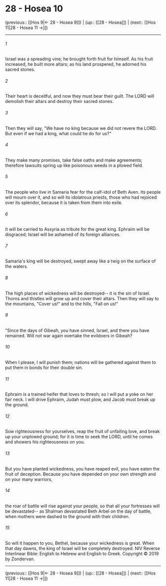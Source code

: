 # 28 - Hosea 10

(previous:: [[Hos 9|← 28 - Hosea 9]]) | (up:: [[28 - Hosea]]) | (next:: [[Hos 11|28 - Hosea 11 →]])

***


###### 1 
Israel was a spreading vine; he brought forth fruit for himself. As his fruit increased, he built more altars; as his land prospered, he adorned his sacred stones. 

###### 2 
Their heart is deceitful, and now they must bear their guilt. The LORD will demolish their altars and destroy their sacred stones. 

###### 3 
Then they will say, "We have no king because we did not revere the LORD. But even if we had a king, what could he do for us?" 

###### 4 
They make many promises, take false oaths and make agreements; therefore lawsuits spring up like poisonous weeds in a plowed field. 

###### 5 
The people who live in Samaria fear for the calf-idol of Beth Aven. Its people will mourn over it, and so will its idolatrous priests, those who had rejoiced over its splendor, because it is taken from them into exile. 

###### 6 
It will be carried to Assyria as tribute for the great king. Ephraim will be disgraced; Israel will be ashamed of its foreign alliances. 

###### 7 
Samaria's king will be destroyed, swept away like a twig on the surface of the waters. 

###### 8 
The high places of wickedness will be destroyed-- it is the sin of Israel. Thorns and thistles will grow up and cover their altars. Then they will say to the mountains, "Cover us!" and to the hills, "Fall on us!" 

###### 9 
"Since the days of Gibeah, you have sinned, Israel, and there you have remained. Will not war again overtake the evildoers in Gibeah? 

###### 10 
When I please, I will punish them; nations will be gathered against them to put them in bonds for their double sin. 

###### 11 
Ephraim is a trained heifer that loves to thresh; so I will put a yoke on her fair neck. I will drive Ephraim, Judah must plow, and Jacob must break up the ground. 

###### 12 
Sow righteousness for yourselves, reap the fruit of unfailing love, and break up your unplowed ground; for it is time to seek the LORD, until he comes and showers his righteousness on you. 

###### 13 
But you have planted wickedness, you have reaped evil, you have eaten the fruit of deception. Because you have depended on your own strength and on your many warriors, 

###### 14 
the roar of battle will rise against your people, so that all your fortresses will be devastated-- as Shalman devastated Beth Arbel on the day of battle, when mothers were dashed to the ground with their children. 

###### 15 
So will it happen to you, Bethel, because your wickedness is great. When that day dawns, the king of Israel will be completely destroyed. NIV Reverse Interlinear Bible: English to Hebrew and English to Greek. Copyright © 2019 by Zondervan.

***

(previous:: [[Hos 9|← 28 - Hosea 9]]) | (up:: [[28 - Hosea]]) | (next:: [[Hos 11|28 - Hosea 11 →]])
